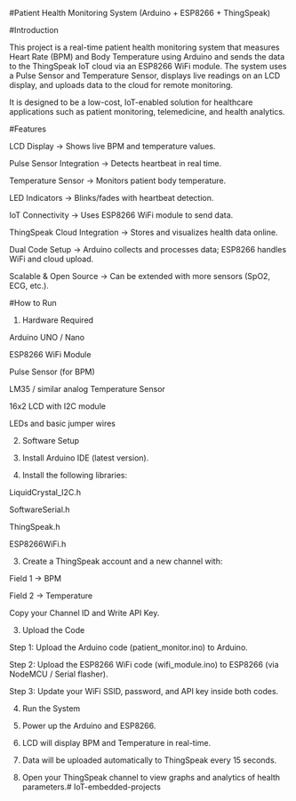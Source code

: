 #Patient Health Monitoring System (Arduino + ESP8266 + ThingSpeak)

#Introduction

This project is a real-time patient health monitoring system that measures Heart Rate (BPM) and Body Temperature using Arduino and sends the data to the ThingSpeak IoT cloud via an ESP8266 WiFi module. The system uses a Pulse Sensor and Temperature Sensor, displays live readings on an LCD display, and uploads data to the cloud for remote monitoring.

It is designed to be a low-cost, IoT-enabled solution for healthcare applications such as patient monitoring, telemedicine, and health analytics.

#Features

LCD Display → Shows live BPM and temperature values.

Pulse Sensor Integration → Detects heartbeat in real time.

Temperature Sensor → Monitors patient body temperature.

LED Indicators → Blinks/fades with heartbeat detection.

IoT Connectivity → Uses ESP8266 WiFi module to send data.

ThingSpeak Cloud Integration → Stores and visualizes health data online.

Dual Code Setup → Arduino collects and processes data; ESP8266 handles WiFi and cloud upload.

Scalable & Open Source → Can be extended with more sensors (SpO2, ECG, etc.).

#How to Run

1. Hardware Required

Arduino UNO / Nano

ESP8266 WiFi Module

Pulse Sensor (for BPM)

LM35 / similar analog Temperature Sensor

16x2 LCD with I2C module

LEDs and basic jumper wires


2. Software Setup

1. Install Arduino IDE (latest version).


2. Install the following libraries:

LiquidCrystal_I2C.h

SoftwareSerial.h

ThingSpeak.h

ESP8266WiFi.h



3. Create a ThingSpeak account and a new channel with:

Field 1 → BPM

Field 2 → Temperature

Copy your Channel ID and Write API Key.


3. Upload the Code

Step 1: Upload the Arduino code (patient_monitor.ino) to Arduino.

Step 2: Upload the ESP8266 WiFi code (wifi_module.ino) to ESP8266 (via NodeMCU / Serial flasher).

Step 3: Update your WiFi SSID, password, and API key inside both codes.



4. Run the System

1. Power up the Arduino and ESP8266.


2. LCD will display BPM and Temperature in real-time.


3. Data will be uploaded automatically to ThingSpeak every 15 seconds.


4. Open your ThingSpeak channel to view graphs and analytics of health parameters.# IoT-embedded-projects
